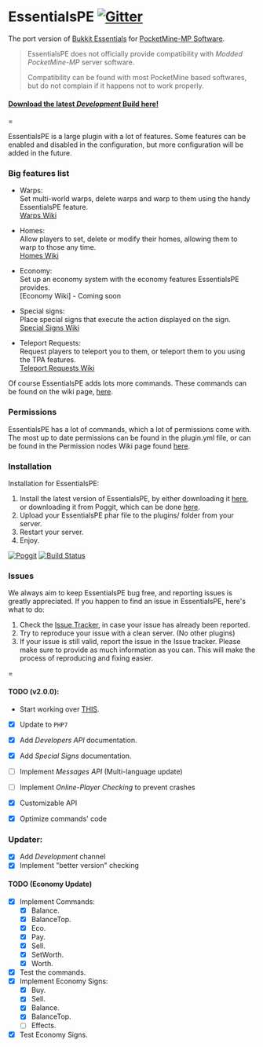 EssentialsPE  [![Gitter](https://badges.gitter.im/Join%20Chat.svg)](https://gitter.im/LegendOfMCPE/EssentialsPE?utm_source=badge&utm_medium=badge&utm_campaign=pr-badge&utm_content=badge)
=========

The port version of [Bukkit Essentials](http://dev.bukkit.org/bukkit-plugins/essentials/) for [PocketMine-MP Software](http://www.pmmp.io/).

> EssentialsPE does not officially provide compatibility with _Modded PocketMine-MP_ server software.
>
> Compatibility can be found with most PocketMine based softwares, but do not complain if it happens not to work properly.

#### [Download the latest _Development_ Build here!](https://github.com/LegendOfMCPE/EssentialsPE/raw/travis-build/EssentialsPE.phar)

=

EssentialsPE is a large plugin with a lot of features. Some features can be enabled and disabled in the configuration, but more configuration will be added in the future.

### Big features list
 - Warps:<br>
 Set multi-world warps, delete warps and warp to them using the handy EssentialsPE feature.<br>
 [Warps Wiki](https://github.com/LegendOfMCPE/EssentialsPE/wiki/Commands-List#warp-commands)
 
 - Homes:<br>
 Allow players to set, delete or modify their homes, allowing them to warp to those any time.<br>
 [Homes Wiki](https://github.com/LegendOfMCPE/EssentialsPE/wiki/Commands-List#home-commands)
 
 - Economy:<br>
 Set up an economy system with the economy features EssentialsPE provides.<br>
 [Economy Wiki] - Coming soon
 
 - Special signs:<br>
 Place special signs that execute the action displayed on the sign.<br>
 [Special Signs Wiki](https://github.com/LegendOfMCPE/EssentialsPE/wiki/Special-Signs)

 - Teleport Requests:<br>
 Request players to teleport you to them, or teleport them to you using the TPA features.<br>
 [Teleport Requests Wiki](https://github.com/LegendOfMCPE/EssentialsPE/wiki/Commands-List#teleport-requests-commands)

Of course EssentialsPE adds lots more commands. These commands can be found on the wiki page, [here](https://github.com/LegendOfMCPE/EssentialsPE/wiki/Commands-List).

### Permissions
EssentialsPE has a lot of commands, which a lot of permissions come with. The most up to date permissions can be found in the plugin.yml file, or can be found in the Permission nodes Wiki page found [here](https://github.com/LegendOfMCPE/EssentialsPE/wiki/Permission-Nodes).

### Installation
Installation for EssentialsPE:<br>
1. Install the latest version of EssentialsPE, by either downloading it [here](https://github.com/LegendOfMCPE/EssentialsPE/tree/travis-build), or downloading it from Poggit, which can be done [here](https://poggit.pmmp.io/ci/LegendOfMCPE/EssentialsPE/EssentialsPE).<br>
2. Upload your EssentialsPE phar file to the plugins/ folder from your server.<br>
3. Restart your server.<br>
4. Enjoy.<br>

[![Poggit](https://poggit.pmmp.io/ci.badge/LegendOfMCPE/EssentialsPE/EssentialsPE)](https://poggit.pmmp.io/ci/LegendOfMCPE/EssentialsPE/EssentialsPE)
[![Build Status](https://travis-ci.org/LegendOfMCPE/EssentialsPE.svg?branch=master)](https://travis-ci.org/LegendOfMCPE/EssentialsPE)

### Issues
We always aim to keep EssentialsPE bug free, and reporting issues is greatly appreciated. If you happen to find an issue in EssentialsPE, here's what to do:<br>
1. Check the [Issue Tracker](https://github.com/LegendOfMCPE/EssentialsPE/issues), in case your issue has already been reported.<br>
2. Try to reproduce your issue with a clean server. (No other plugins)<br>
3. If your issue is still valid, report the issue in the Issue tracker. Please make sure to provide as much information as you can. This will make the process of reproducing and fixing easier.<br>

=

#### TODO (v2.0.0):
* Start working over [THIS](https://gist.github.com/shoghicp/88acec9d15564ccc8e75).
- [x] Update to `PHP7`
- [x] Add _Developers API_ documentation.
- [x] Add _Special Signs_ documentation.
- [ ] Implement _Messages API_ (Multi-language update)
- [ ] Implement _Online-Player Checking_ to prevent crashes
- [x] Customizable API
- [x] Optimize commands' code


### Updater:
  - [x] Add _Development_ channel
  - [x] Implement "better version" checking

#### TODO (Economy Update)
  - [x] Implement Commands:
     - [x] Balance.
     - [x] BalanceTop.
     - [x] Eco.
     - [x] Pay.
     - [x] Sell.
     - [x] SetWorth.
     - [x] Worth.
  - [x] Test the commands.
  - [x] Implement Economy Signs:
     - [x] Buy.
     - [x] Sell.
     - [x] Balance.
     - [x] BalanceTop.
     - [ ] Effects.
  - [x] Test Economy Signs.
